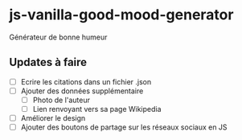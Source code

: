 # js-vanilla-good-mood-generator
Générateur de bonne humeur 

## Updates à faire 
- [ ] Ecrire les citations dans un fichier .json
- [ ] Ajouter des données supplémentaire 
  - [ ] Photo de l'auteur
  - [ ] Lien renvoyant vers sa page Wikipedia
- [ ] Améliorer le design
- [ ] Ajouter des boutons de partage sur les réseaux sociaux en JS 
